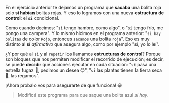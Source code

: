 <gs-toolbox toolbox-url="https://raw.githubusercontent.com/MumukiProject/mumuki-guia-gobstones-alternativa-kids/master/assets/toolbox.xml">
</gs-toolbox>

En el ejercicio anterior te dejamos un programa que **sacaba** una bolita roja solo **si habían** bolitas rojas.  Y eso lo logramos con una nueva **estructura de control**: el **`si`** condicional. 

Como cuando decimos: "`si` tengo hambre, como algo", o "`si` tengo frío, me pongo una campera". Y lo mismo hicimos en el programa anterior: "`si hay bolitas` de color `Rojo`, entonces `sacamos` una bolita `roja`". Eso es muy distinto al **sí** _afirmativo_ que asegura algo, como por ejemplo "sí, yo lo leí". 

¿Y por qué al `si` y al `repetir` los llamamos **estructuras de control**? Porque son bloques que nos permiten modificar el recorrido de ejecución; es decir, se puede **decidir** qué acciones ejecutar en cada situación: "`si` pasa una estrella fugaz :dizzy:, pedimos un desea :relieved:", "`si` las plantas tienen la tierra seca :tulip:, las regamos". 

¡Ahora probalo vos para asegurarte de que funciona! :grinning: 

> Modificá este programa para que saque una bolita azul _si hay_. 
